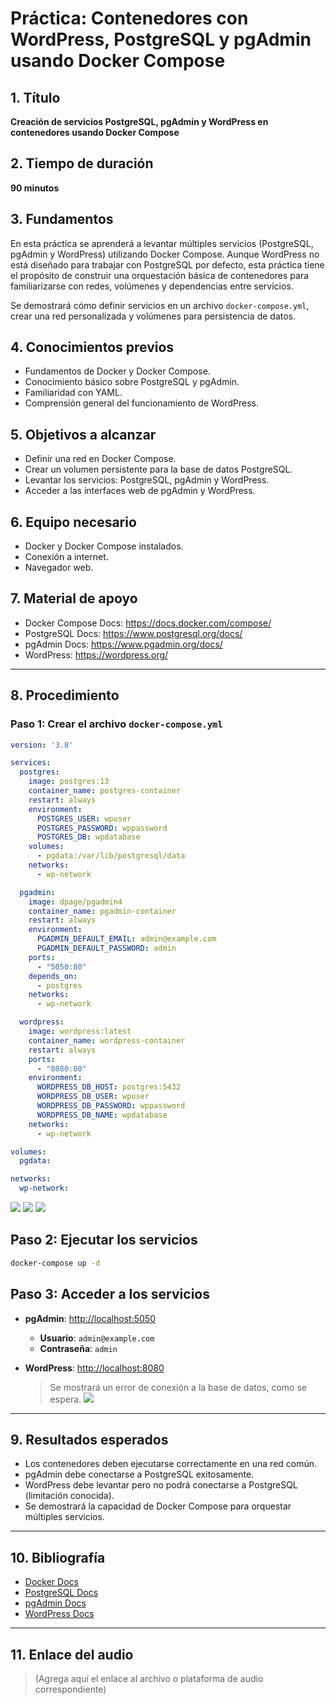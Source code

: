 # Práctica: Contenedores con WordPress, PostgreSQL y pgAdmin usando Docker Compose

## 1. Título  
**Creación de servicios PostgreSQL, pgAdmin y WordPress en contenedores usando Docker Compose**

## 2. Tiempo de duración  
**90 minutos**

## 3. Fundamentos  

En esta práctica se aprenderá a levantar múltiples servicios (PostgreSQL, pgAdmin y WordPress) utilizando Docker Compose. Aunque WordPress no está diseñado para trabajar con PostgreSQL por defecto, esta práctica tiene el propósito de construir una orquestación básica de contenedores para familiarizarse con redes, volúmenes y dependencias entre servicios.

Se demostrará cómo definir servicios en un archivo `docker-compose.yml`, crear una red personalizada y volúmenes para persistencia de datos.

## 4. Conocimientos previos

- Fundamentos de Docker y Docker Compose.
- Conocimiento básico sobre PostgreSQL y pgAdmin.
- Familiaridad con YAML.
- Comprensión general del funcionamiento de WordPress.

## 5. Objetivos a alcanzar

- Definir una red en Docker Compose.
- Crear un volumen persistente para la base de datos PostgreSQL.
- Levantar los servicios: PostgreSQL, pgAdmin y WordPress.
- Acceder a las interfaces web de pgAdmin y WordPress.

## 6. Equipo necesario

- Docker y Docker Compose instalados.
- Conexión a internet.
- Navegador web.

## 7. Material de apoyo

- Docker Compose Docs: https://docs.docker.com/compose/
- PostgreSQL Docs: https://www.postgresql.org/docs/
- pgAdmin Docs: https://www.pgadmin.org/docs/
- WordPress: https://wordpress.org/

---

## 8. Procedimiento

### Paso 1: Crear el archivo `docker-compose.yml`

```yaml
version: '3.8'

services:
  postgres:
    image: postgres:13
    container_name: postgres-container
    restart: always
    environment:
      POSTGRES_USER: wpuser
      POSTGRES_PASSWORD: wppassword
      POSTGRES_DB: wpdatabase
    volumes:
      - pgdata:/var/lib/postgresql/data
    networks:
      - wp-network

  pgadmin:
    image: dpage/pgadmin4
    container_name: pgadmin-container
    restart: always
    environment:
      PGADMIN_DEFAULT_EMAIL: admin@example.com
      PGADMIN_DEFAULT_PASSWORD: admin
    ports:
      - "5050:80"
    depends_on:
      - postgres
    networks:
      - wp-network

  wordpress:
    image: wordpress:latest
    container_name: wordpress-container
    restart: always
    ports:
      - "8080:80"
    environment:
      WORDPRESS_DB_HOST: postgres:5432
      WORDPRESS_DB_USER: wpuser
      WORDPRESS_DB_PASSWORD: wppassword
      WORDPRESS_DB_NAME: wpdatabase
    networks:
      - wp-network

volumes:
  pgdata:

networks:
  wp-network:
```
![](dockercompose/1.png)
![](dockercompose/2.png)
![](dockercompose/3.png)

## Paso 2: Ejecutar los servicios

```bash
docker-compose up -d
```
## Paso 3: Acceder a los servicios

- **pgAdmin**: [http://localhost:5050](http://localhost:5050)  
  - **Usuario**: `admin@example.com`  
  - **Contraseña**: `admin`

- **WordPress**: [http://localhost:8080](http://localhost:8080)  
  > Se mostrará un error de conexión a la base de datos, como se espera.
![](dockercompose/4.png)
---

## 9. Resultados esperados

- Los contenedores deben ejecutarse correctamente en una red común.
- pgAdmin debe conectarse a PostgreSQL exitosamente.
- WordPress debe levantar pero no podrá conectarse a PostgreSQL (limitación conocida).
- Se demostrará la capacidad de Docker Compose para orquestar múltiples servicios.

---

## 10. Bibliografía

- [Docker Docs](https://docs.docker.com/)
- [PostgreSQL Docs](https://www.postgresql.org/docs/)
- [pgAdmin Docs](https://www.pgadmin.org/docs/)
- [WordPress Docs](https://wordpress.org/support/)

---

## 11. Enlace del audio

> (Agrega aquí el enlace al archivo o plataforma de audio correspondiente)



